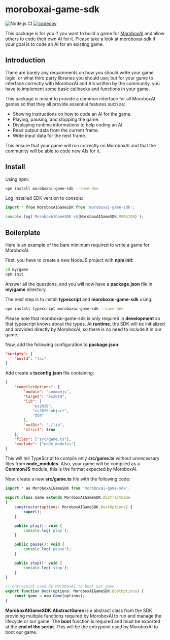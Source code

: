 # moroboxai-game-sdk

![Node.js CI](https://github.com/moroboxai/moroboxai-game-sdk/workflows/Node.js%20CI/badge.svg)
[![codecov](https://codecov.io/gh/moroboxai/moroboxai-game-sdk/branch/master/graph/badge.svg?token=stc3zjWmdS)](https://codecov.io/gh/moroboxai/moroboxai-game-sdk)

This package is for you if you want to build a game for [MoroboxAI](https://github.com/moroboxai/moroboxai) and allow others to code their own AI for it.
Please take a look at [moroboxai-sdk](https://github.com/moroboxai/moroboxai-sdk) if your goal is to code an AI for an existing game.

## Introduction

There are barely any requirements on how you should write your game logic, or what third party libraries you should use; but for your game to interface
correctly with MoroboxAI and AIs written by the community, you have to implement some basic callbacks and functions in your game.

This package is meant to provide a common interface for all MoroboxAI games so that they all provide essential features such as:

  * Showing instructions on how to code an AI for the game.
  * Playing, pausing, and stopping the game.
  * Displaying runtime informations to help coding an AI.
  * Read output data from the current frame.
  * Write input data for the next frame.

This ensure that your game will run correctly on MoroboxAI and that the community will be able to code new AIs for it.

## Install

Using npm:

```bash
npm install moroboxai-game-sdk --save-dev
```

Log installed SDK version to console:

```js
import * from MoroboxAIGameSDK from 'moroboxai-game-sdk';

console.log(`MoroboxAIGameSDK v${MoroboxAIGameSDK.VERSION}`);
```

## Boilerplate

Here is an example of the bare minimum required to write a game for MoroboxAI.

First, you have to create a new NodeJS project with **npm init**:

```bash
cd my/game
npm init
```

Answer all the questions, and you will now have a **package.json** file in **my/game** directory.

The next step is to install **typescript** and **moroboxai-game-sdk** using:

```bash
npm install typescript moroboxai-game-sdk --save-dev
```

Please note that moroboxai-game-sdk is only required in **development** so that typescript knows about
the types. At **runtime**, the SDK will be initialized and provided directly by MoroboxAI, so there
is no need to include it in our game.

Now, add the following configuration to **package.json**:

```json
"scripts": {
    "build": "tsc"
}
```

Add create a **tsconfig.json** file containing:

```json
{
    "compilerOptions": {
        "module": "commonjs",
        "target": "es2019",
        "lib": [
            "es2019",
            "es2019.object",
            "dom"
        ],
        "outDir": "./lib",
        "strict": true
    },
    "files": ["src/game.ts"],
    "exclude": ["node_modules"]
}
```

This will tell TypeScript to compile only **src/game.ts** without unnecessary files from **node_modules**.
Also, your game will be compiled as a **CommonJS** module, this is the format expected by MoroboxAI.

Now, create a new **src/game.ts** file with the following code:

```js
import * as MoroboxAIGameSDK from 'moroboxai-game-sdk';

export class Game extends MoroboxAIGameSDK.AbstractGame
{
    constructor(options: MoroboxAIGameSDK.BootOptions) {
        super();
    }

    public play(): void {
        console.log('play');
    }

    public pause(): void {
        console.log('pause');
    }

    public stop(): void {
        console.log('stop');
    }
}

// entrypoint used by MoroboxAI to boot our game
export function boot(options: MoroboxAIGameSDK.BootOptions) {
    const game = new Game(options);
}
```

**MoroboxAIGameSDK.AbstractGame** is a abstract class from the SDK providing multiple
functions required by MoroboxAI to run and manage the lifecycle or our game. The **boot**
function is required and must be exported at the **end of the script**. This will
be the entrypoint used by MoroboxAI to boot our game.
